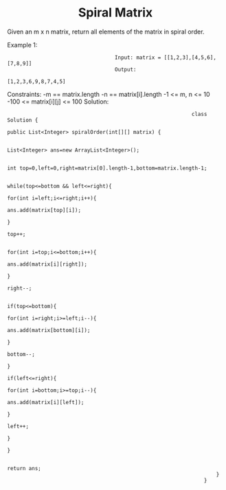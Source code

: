 <h1 align="center">Spiral Matrix</h1>

Given an m x n matrix, return all elements of the matrix in spiral order.

Example 1:
                                       
                                       Input: matrix = [[1,2,3],[4,5,6],[7,8,9]]
                                       Output: 
                                                        [1,2,3,6,9,8,7,4,5]



Constraints:
                                                        -m == matrix.length
                                                        -n == matrix[i].length
                                                        -1 <= m, n <= 10
                                                        -100 <= matrix[i][j] <= 100
Solution:

                                               
                                                                class Solution {
                                                                        public List<Integer> spiralOrder(int[][] matrix) {
                                                                            
                                                                            List<Integer> ans=new ArrayList<Integer>();

                                                                            int top=0,left=0,right=matrix[0].length-1,bottom=matrix.length-1;

                                                                            while(top<=bottom && left<=right){
                                                                                for(int i=left;i<=right;i++){
                                                                                    ans.add(matrix[top][i]);
                                                                                }
                                                                                top++;

                                                                                for(int i=top;i<=bottom;i++){
                                                                                    ans.add(matrix[i][right]);
                                                                                }
                                                                                right--;

                                                                                if(top<=bottom){
                                                                                    for(int i=right;i>=left;i--){
                                                                                        ans.add(matrix[bottom][i]);
                                                                                    }
                                                                                    bottom--;
                                                                                }
                                                                                if(left<=right){
                                                                                    for(int i=bottom;i>=top;i--){
                                                                                        ans.add(matrix[i][left]);
                                                                                    }
                                                                                    left++;
                                                                                }
                                                                            }

                                                                            return ans;
                                                                        }
                                                                    }